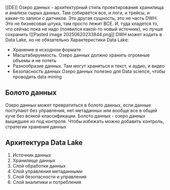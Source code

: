[[DE]]
Озеро данных - архитектурный стиль проектирования хранилища и анализа сырых данных. Там собирается все, и логи, и трейсы, и какие-то записи с датчиков. Это другая сущность, это не часть DWH. Это не бизнесовая штука, там просто лежит ВСЕ. И, туда кладется то, что сейчас пока не надо (появился какой-то новый источник), но лучше сохранить
![[Pasted image 20250620233844.png]]
DWH может ходить в Data Lake, но не обязательно
Характеристики Data Lake:
- Хранение в исходном формате
- Масштабируемость. Озеро данных должно хранить огромные объемы и не потеть
- Разнообразие данных. Там могут храниться и текст, и аудио, и видео
- Безопасность данных
Озеро данных полезно для Data science, чтобы проводить data mining
## Болото данных
Озеро данных может превратиться в болото данных, если данные поступают без управления, нет метаданных или вообще все в общей куче без всякой классификации. Болото данных - озеро данных вышедшее из под контроля.
Чтобы избежать можно добавить контроль, стратегии хранения данных
## Архитектура Data Lake
1. Источник данных
2. Хранилище данных
3. Слой обработки данных
4. Слой управления метаданными
5. Слой безопасности и управления
6. Слой аналитики и потребления

